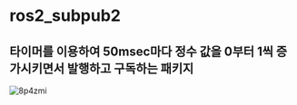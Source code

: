 # ros2_subpub2
## 타이머를 이용하여 50msec마다 정수 값을 0부터 1씩 증가시키면서 발행하고 구독하는 패키지
![8p4zmi](https://github.com/Sungmyunghoon/ros2_subpub2/assets/112747810/72ff31ad-69f5-4978-8ae1-4f42f8013656)
